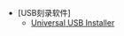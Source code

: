 
* [USB刻录软件]
  * [Universal USB Installer](https://www.pendrivelinux.com/universal-usb-installer-easy-as-1-2-3/)
